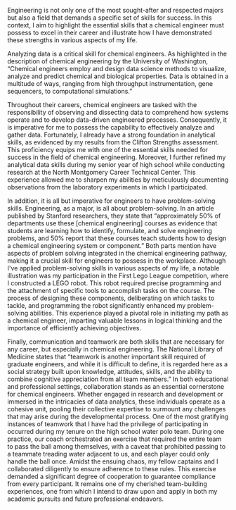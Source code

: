 Engineering is not only one of the most sought-after and respected majors but also a field that demands a specific set of skills for success. In this context, I aim to highlight the essential skills that a chemical engineer must possess to excel in their career and illustrate how I have demonstrated these strengths in various aspects of my life.

Analyzing data is a critical skill for chemical engineers. As highlighted in the description of chemical engineering by the University of Washington, “Chemical engineers employ and design data science methods to visualize, analyze and predict chemical and biological properties. Data is obtained in a multitude of ways, ranging from high throughput instrumentation, gene sequencers, to computational simulations.” 

Throughout their careers, chemical engineers are tasked with the responsibility of observing and dissecting data to comprehend how systems operate and to develop data-driven engineered processes. Consequently, it is imperative for me to possess the capability to effectively analyze and gather data. Fortunately, I already have a strong foundation in analytical skills, as evidenced by my results from the Clifton Strengths assessment. This proficiency equips me with one of the essential skills needed for success in the field of chemical engineering. Moreover, I further refined my analytical data skills during my senior year of high school while conducting research at the North Montgomery Career Technical Center. This experience allowed me to sharpen my abilities by meticulously documenting observations from the laboratory experiments in which I participated.

In addition, it is all but imperative for engineers to have problem-solving skills. Engineering, as a major, is all about problem-solving. In an article published by Stanford researchers, they state that “approximately 50% of departments use these [chemical engineering] courses as evidence that students are learning how to identify, formulate, and solve engineering problems, and 50% report that these courses teach students how to design a chemical engineering system or component.” Both parts mention have aspects of problem solving integrated in the chemical engineering pathway, making it a crucial skill for engineers to possess in the workplace. Although I've applied problem-solving skills in various aspects of my life, a notable illustration was my participation in the First Lego League competition, where I constructed a LEGO robot. This robot required precise programming and the attachment of specific tools to accomplish tasks on the course. The process of designing these components, deliberating on which tasks to tackle, and programming the robot significantly enhanced my problem-solving abilities. This experience played a pivotal role in initiating my path as a chemical engineer, imparting valuable lessons in logical thinking and the importance of efficiently achieving objectives.

Finally, communication and teamwork are both skills that are necessary for any career, but especially in chemical engineering. The National Library of Medicine states that “teamwork is another important skill required of graduate engineers, and while it is difficult to define, it is regarded here as a social strategy built upon knowledge, attitudes, skills, and the ability to combine cognitive appreciation from all team members.” In both educational and professional settings, collaboration stands as an essential cornerstone for chemical engineers. Whether engaged in research and development or immersed in the intricacies of data analytics, these individuals operate as a cohesive unit, pooling their collective expertise to surmount any challenges that may arise during the developmental process. One of the most gratifying instances of teamwork that I have had the privilege of participating in occurred during my tenure on the high school water polo team. During one practice, our coach orchestrated an exercise that required the entire team to pass the ball among themselves, with a caveat that prohibited passing to a teammate treading water adjacent to us, and each player could only handle the ball once. Amidst the ensuing chaos, my fellow captains and I collaborated diligently to ensure adherence to these rules. This exercise demanded a significant degree of cooperation to guarantee compliance from every participant. It remains one of my cherished team-building experiences, one from which I intend to draw upon and apply in both my academic pursuits and future professional endeavors.
